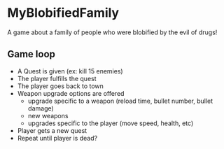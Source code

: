 # MyBlobifiedFamily
A game about a family of people who were blobified by the evil of drugs!

## Game loop

- A Quest is given (ex: kill 15 enemies)
- The player fulfills the quest
- The player goes back to town
- Weapon upgrade options are offered
    - upgrade specific to a weapon (reload time, bullet number, bullet damage)
    - new weapons
    - upgrades specific to the player (move speed, health, etc) 
- Player gets a new quest
- Repeat until player is dead?
